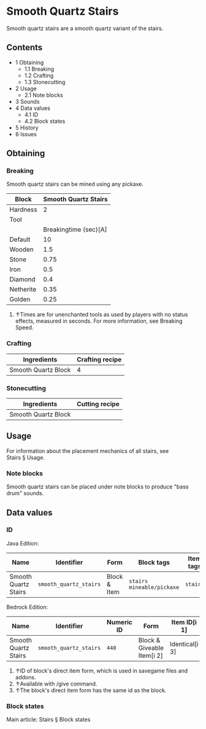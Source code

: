# Smooth Quartz Stairs
Smooth quartz stairs are a smooth quartz variant of the stairs.

## Contents
- 1 Obtaining
	- 1.1 Breaking
	- 1.2 Crafting
	- 1.3 Stonecutting
- 2 Usage
	- 2.1 Note blocks
- 3 Sounds
- 4 Data values
	- 4.1 ID
	- 4.2 Block states
- 5 History
- 6 Issues

## Obtaining
### Breaking
Smooth quartz stairs can be mined using any pickaxe.

| Block     | Smooth Quartz Stairs  |
|-----------|-----------------------|
| Hardness  | 2                     |
| Tool      |                       |
|           | Breakingtime (sec)[A] |
| Default   | 10                    |
| Wooden    | 1.5                   |
| Stone     | 0.75                  |
| Iron      | 0.5                   |
| Diamond   | 0.4                   |
| Netherite | 0.35                  |
| Golden    | 0.25                  |

1. ↑Times are for unenchanted tools as used by players with no status effects, measured in seconds. For more information, see Breaking Speed.

### Crafting
| Ingredients         | Crafting recipe |
|---------------------|-----------------|
| Smooth Quartz Block | 4               |

### Stonecutting
| Ingredients         | Cutting recipe |
|---------------------|----------------|
| Smooth Quartz Block |                |

## Usage
For information about the placement mechanics of all stairs, see Stairs § Usage.

### Note blocks
Smooth quartz stairs can be placed under note blocks to produce "bass drum" sounds.

## Data values
### ID
Java Edition:

| Name                 | Identifier             | Form         | Block tags                      | Item tags | Translation key                        |
|----------------------|------------------------|--------------|---------------------------------|-----------|----------------------------------------|
| Smooth Quartz Stairs | `smooth_quartz_stairs` | Block & Item | `stairs`<br/>`mineable/pickaxe` | `stairs`  | `block.minecraft.smooth_quartz_stairs` |

Bedrock Edition:

| Name                 | Identifier             | Numeric ID | Form                       | Item ID[i 1]   | Translation key                  |
|----------------------|------------------------|------------|----------------------------|----------------|----------------------------------|
| Smooth Quartz Stairs | `smooth_quartz_stairs` | `440`      | Block & Giveable Item[i 2] | Identical[i 3] | `tile.smooth_quartz_stairs.name` |

1. ↑ID of block's direct item form, which is used in savegame files and addons.
2. ↑Available with /give command.
3. ↑The block's direct item form has the same id as the block.

### Block states
Main article: Stairs § Block states

